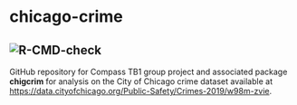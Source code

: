 # chicago-crime
![R-CMD-check](https://github.com/shannon-wms/chicago-crime/workflows/R-CMD-check/badge.svg)
--------
GitHub repository for Compass TB1 group project and associated package **chigcrim** for analysis on the City of Chicago crime dataset available at https://data.cityofchicago.org/Public-Safety/Crimes-2019/w98m-zvie.
